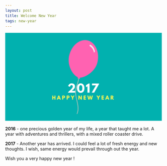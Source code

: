```yaml
---
layout: post
title: Welcome New Year
tags: new-year
---
```


!["2017"](/public/image/2017.jpg "2017")

**2016** - one precious golden year of my life, a year that taught me a lot. A year with  adventures and thrillers, with a mixed roller coaster drive.

**2017** - Another year has arrived. I could feel a lot of fresh energy and new thoughts. I wish, same energy would prevail through out the year.

Wish you a very happy new year !



